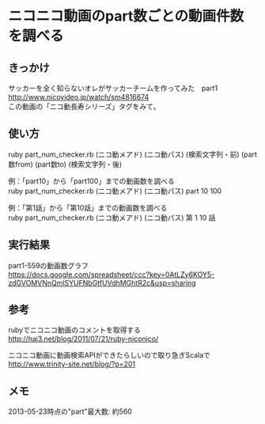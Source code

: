 # ニコニコ動画のpart数ごとの動画件数を調べる

## きっかけ
サッカーを全く知らないオレがサッカーチームを作ってみた　part1  
http://www.nicovideo.jp/watch/sm4816674  
この動画の「ニコ動長寿シリーズ」タグをみて。

## 使い方
ruby part_num_checker.rb (ニコ動メアド) (ニコ動パス) (検索文字列・前) (part数from) (part数to) (検索文字列・後)

例：「part10」から「part100」までの動画数を調べる  
ruby part_num_checker.rb (ニコ動メアド) (ニコ動パス) part 10 100

例：「第1話」から「第10話」までの動画数を調べる  
ruby part_num_checker.rb (ニコ動メアド) (ニコ動パス) 第 1 10 話

## 実行結果
part1-559の動画数グラフ  
https://docs.google.com/spreadsheet/ccc?key=0AtLZy6KOY5-zdGVOMVNnQmlSYUFNbGtfUVdhMGhtR2c&usp=sharing

## 参考
rubyでニコニコ動画のコメントを取得する  
http://hai3.net/blog/2011/07/21/ruby-niconico/

ニコニコ動画に動画検索APIができたらしいので取り急ぎScalaで  
http://www.trinity-site.net/blog/?p=201

## メモ
2013-05-23時点の"part"最大数: 約560